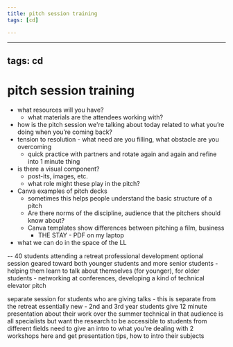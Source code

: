 ```yaml
---
title: pitch session training
tags: [cd]

---
```


---
tags: cd
---

# pitch session training

* what resources will you have?
    * what materials are the attendees working with?
* how is the pitch session we're talking about today related to what you’re doing when you’re coming back?
* tension to resolution - what need are you filling, what obstacle are you overcoming
    * quick practice with partners and rotate again and again and refine into 1 minute thing
* is there a visual component?
    * post-its, images, etc.
    * what role might these play in the pitch?
* Canva examples of pitch decks
    * sometimes this helps people understand the basic structure of a pitch
    * Are there norms of the discipline, audience that the pitchers should know about? 
    * Canva templates show differences between pitching a film, business
        * THE STAY - PDF on my laptop
* what we can do in the space of the LL 

--
40 students attending a retreat
professional development optional session
geared toward both younger students and more senior students - helping them learn to talk about themselves (for younger), for older students - networking at conferences, developing a kind of technical elevator pitch


separate session for students who are giving talks - this is separate from the retreat
essentially new - 2nd and 3rd year students give 12 minute presentation about their work over the summer
technical in that audience is all specialists but want the research to be accessible to students from different fields
need to give an intro to what you're dealing with
2 workshops here and get presentation tips, how to intro their subjects 

